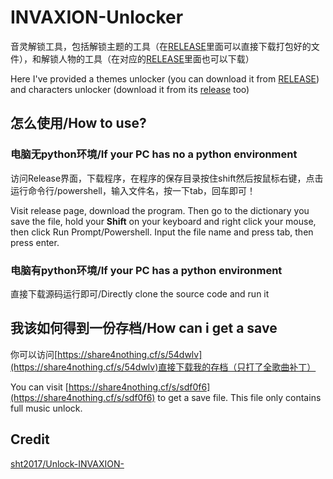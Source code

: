 # INVAXION-Unlocker

音灵解锁工具，包括解锁主题的工具（在[RELEASE](https://github.com/GamerNoTitle/INVAXION-Unlocker/releases/tag/ThemeUnlocker)里面可以直接下载打包好的文件），和解锁人物的工具（在对应的[RELEASE](https://github.com/GamerNoTitle/INVAXION-Unlocker/releases/tag/CharacterUnlocker)里面也可以下载）

Here I've provided a themes unlocker (you can download it from [RELEASE](https://github.com/GamerNoTitle/INVAXION-Unlocker/releases/tag/ThemeUnlocker)) and characters unlocker (download it from its [release](https://github.com/GamerNoTitle/INVAXION-Unlocker/releases/tag/CharacterUnlocker) too)

## 怎么使用/How to use?

### 电脑无python环境/If your PC has no a python environment

访问Release界面，下载程序，在程序的保存目录按住shift然后按鼠标右键，点击运行命令行/powershell，输入文件名，按一下tab，回车即可！

Visit release page, download the program. Then go to the dictionary you save the file, hold your **Shift** on your keyboard and right click your mouse, then click Run Prompt/Powershell. Input the file name and press tab, then press enter.

### 电脑有python环境/If your PC has a python environment

直接下载源码运行即可/Directly clone the source code and run it

## 我该如何得到一份存档/How can i get a save

你可以访问[https://share4nothing.cf/s/54dwlv](https://share4nothing.cf/s/54dwlv)直接下载我的存档（只打了全歌曲补丁）

You can visit [https://share4nothing.cf/s/sdf0f6](https://share4nothing.cf/s/sdf0f6) to get a save file. This file only contains full music unlock.

## Credit

[sht2017/Unlock-INVAXION-](https://github.com/sht2017/Unlock-INVAXION-)
